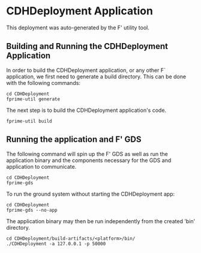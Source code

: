 # CDHDeployment Application

This deployment was auto-generated by the F' utility tool.

## Building and Running the CDHDeployment Application

In order to build the CDHDeployment application, or any other F´ application, we first need to generate a build directory. This can be done with the following commands:

```
cd CDHDeployment
fprime-util generate
```

The next step is to build the CDHDeployment application's code.
```
fprime-util build
```

## Running the application and F' GDS

The following command will spin up the F' GDS as well as run the application binary and the components necessary for the GDS and application to communicate.

```
cd CDHDeployment
fprime-gds
```

To run the ground system without starting the CDHDeployment app:
```
cd CDHDeployment
fprime-gds --no-app
```

The application binary may then be run independently from the created 'bin' directory.

```
cd CDHDeployment/build-artifacts/<platform>/bin/
./CDHDeployment -a 127.0.0.1 -p 50000
```
